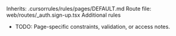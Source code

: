 Inherits: .cursorrules/rules/pages/DEFAULT.md
Route file: web/routes/_auth.sign-up.tsx
Additional rules
- TODO: Page-specific constraints, validation, or access notes.
